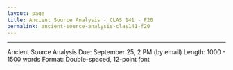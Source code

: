 ```yaml
---
layout: page
title: Ancient Source Analysis - CLAS 141 - F20
permalink: ancient-source-analysis-clas141-f20
---
```

***

Ancient Source Analysis
Due: September 25, 2 PM (by email)
Length: 1000 - 1500 words
Format: Double-spaced, 12-point font
